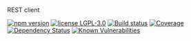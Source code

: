 REST client

[![npm version](https://img.shields.io/npm/v/npm.svg?tyle=flat-square)](https://badge.fury.io/js/lviv)
[![license LGPL-3.0](https://img.shields.io/badge/license-LGPL--3.0-blue.svg?style=flat-square)](https://www.gnu.org/licenses/lgpl-3.0.html)
[![Build status](https://img.shields.io/travis/kissarat/lviv/master.svg?style=flat-square)](https://travis-ci.org/kissarat/lviv)
[![Coverage](https://img.shields.io/codecov/c/github/kissarat/lviv.svg?style=flat-square)](https://codecov.io/github/kissarat/lviv?branch=master)
[![Dependency Status](https://img.shields.io/david/kissarat/lviv.svg?style=flat-square)](https://david-dm.org/kissarat/lviv)
[![Known Vulnerabilities](https://snyk.io/test/npm/lviv/badge.svg?style=flat-square)](https://snyk.io/test/npm/lviv)
